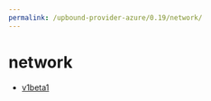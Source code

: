 ```yaml
---
permalink: /upbound-provider-azure/0.19/network/
---
```


# network



* [v1beta1](v1beta1/index.md)